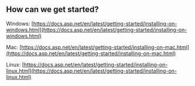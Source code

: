 ##  How can we get started?

Windows: [https://docs.asp.net/en/latest/getting-started/installing-on-windows.html](https://docs.asp.net/en/latest/getting-started/installing-on-windows.html)

Mac: [https://docs.asp.net/en/latest/getting-started/installing-on-mac.html](https://docs.asp.net/en/latest/getting-started/installing-on-mac.html)

Linux: [https://docs.asp.net/en/latest/getting-started/installing-on-linux.html](https://docs.asp.net/en/latest/getting-started/installing-on-linux.html)
